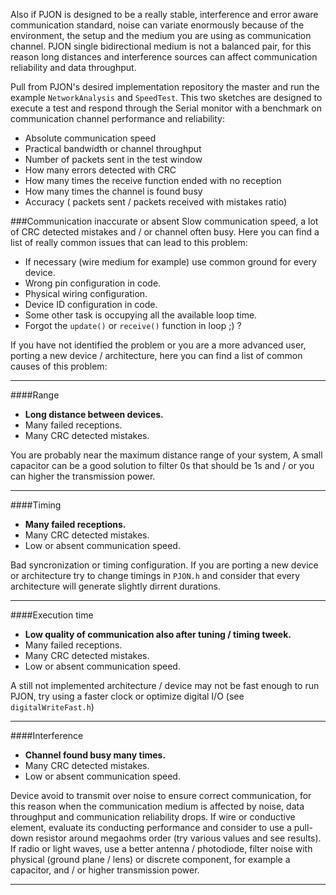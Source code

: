 Also if PJON is designed to be a really stable, interference and error aware communication standard, noise can variate enormously because of the environment, the setup and the medium you are using as communication channel. PJON single bidirectional medium is not a balanced pair, for this reason long distances and interference sources can affect communication reliability and data throughput.

Pull from PJON's desired implementation repository the master and run the example `NetworkAnalysis` and `SpeedTest`. This two sketches are designed to execute a test and respond through the Serial monitor with a benchmark on communication channel performance and reliability:
* Absolute communication speed
* Practical bandwidth or channel throughput
* Number of packets sent in the test window
* How many errors detected with CRC
* How many times the receive function ended with no reception
* How many times the channel is found busy
* Accuracy ( packets sent / packets received with mistakes ratio)

###Communication inaccurate or absent
Slow communication speed, a lot of CRC detected mistakes and / or channel often busy. Here you can find a list of really common issues that can lead to this problem:
  * If necessary (wire medium for example) use common ground for every device.
  * Wrong pin configuration in code.
  * Physical wiring configuration.
  * Device ID configuration in code.
  * Some other task is occupying all the available loop time.
  * Forgot the `update()` or `receive()` function in loop ;) ? 

If you have not identified the problem or you are a more advanced user, porting a new device / architecture, here you can find a list of common causes of this problem:

***

####Range 
* **Long distance between devices.**
* Many failed receptions.
* Many CRC detected mistakes.

You are probably near the maximum distance range of your system, A small capacitor can be a good solution to filter 0s that should be 1s and / or you can higher the transmission power.

***

####Timing
* **Many failed receptions.**
* Many CRC detected mistakes.
* Low or absent communication speed.

Bad syncronization or timing configuration. If you are porting a new device or architecture try to change timings in `PJON.h` and consider that every architecture will generate slightly dirrent durations.

***

####Execution time
* **Low quality of communication also after tuning / timing tweek.**
* Many failed receptions.
* Many CRC detected mistakes.
* Low or absent communication speed.

A still not implemented architecture / device may not be fast enough to run PJON, try using a faster clock or optimize digital I/O (see `digitalWriteFast.h`)

***

####Interference
* **Channel found busy many times.**
* Many CRC detected mistakes.
* Low or absent communication speed.

Device avoid to transmit over noise to ensure correct communication, for this reason when the communication medium is affected by noise, data throughput and communication reliability drops. If wire or conductive element, evaluate its conducting performance and consider to use a pull-down resistor around megaohms order (try various values and see results). If radio or light waves, use a better antenna / photodiode, filter noise with physical (ground plane / lens) or discrete component, for example a capacitor, and / or higher transmission power.

***